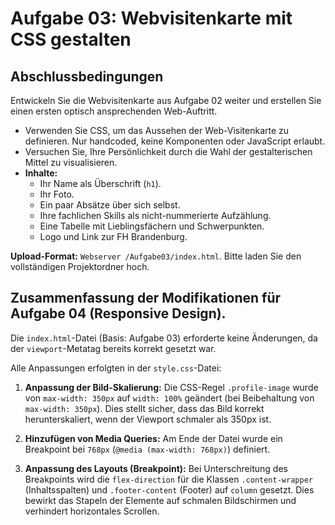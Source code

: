 # Aufgabe 03: Webvisitenkarte mit CSS gestalten

## Abschlussbedingungen

Entwickeln Sie die Webvisitenkarte aus Aufgabe 02 weiter und erstellen Sie einen ersten optisch ansprechenden Web-Auftritt.

-   Verwenden Sie CSS, um das Aussehen der Web-Visitenkarte zu definieren. Nur handcoded, keine Komponenten oder JavaScript erlaubt.
-   Versuchen Sie, Ihre Persönlichkeit durch die Wahl der gestalterischen Mittel zu visualisieren.
-   **Inhalte:**
	-   Ihr Name als Überschrift (`h1`).
	-   Ihr Foto.
	-   Ein paar Absätze über sich selbst.
	-   Ihre fachlichen Skills als nicht-nummerierte Aufzählung.
	-   Eine Tabelle mit Lieblingsfächern und Schwerpunkten.
	-   Logo und Link zur FH Brandenburg.

**Upload-Format:** `Webserver /Aufgabe03/index.html`. Bitte laden Sie den vollständigen Projektordner hoch.

## Zusammenfassung der Modifikationen für Aufgabe 04 (Responsive Design).

Die `index.html`-Datei (Basis: Aufgabe 03) erforderte keine Änderungen, da der `viewport`-Metatag bereits korrekt gesetzt war.

Alle Anpassungen erfolgten in der `style.css`-Datei:

1.  **Anpassung der Bild-Skalierung:**
	Die CSS-Regel `.profile-image` wurde von `max-width: 350px` auf `width: 100%` geändert (bei Beibehaltung von `max-width: 350px`). Dies stellt sicher, dass das Bild korrekt herunterskaliert, wenn der Viewport schmaler als 350px ist.

2.  **Hinzufügen von Media Queries:**
	Am Ende der Datei wurde ein Breakpoint bei `768px` (`@media (max-width: 768px)`) definiert.

3.  **Anpassung des Layouts (Breakpoint):**
	Bei Unterschreitung des Breakpoints wird die `flex-direction` für die Klassen `.content-wrapper` (Inhaltsspalten) und `.footer-content` (Footer) auf `column` gesetzt. Dies bewirkt das Stapeln der Elemente auf schmalen Bildschirmen und verhindert horizontales Scrollen.
